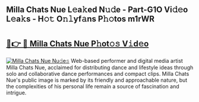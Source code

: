 ## Milla Chats Nue L𝚎a𝚔ed N𝚞𝚍e - Part-G1O Vi𝚍𝚎o L𝚎a𝚔s - H𝚘𝚝 O𝚗𝚕yf𝚊ns P𝚑𝚘tos m1rWR

# <h2><a href="http://kf650ue.oniu.top/?m=Milla+Chats+Nue">🔗👉 🔴 Milla Chats Nue P𝚑ot𝚘𝚜 V𝚒d𝚎o</a></h2>

[![Milla Chats Nue Nu𝚍e𝚜](https://i.imgur.com/0qMVB7G.gif)](http://kf650ue.oniu.top/?m=Milla+Chats+Nue)
Web-based performer and digital media artist Milla Chats Nue, acclaimed for distributing dance and lifestyle ideas through solo and collaborative dance performances and compact clips. Milla Chats Nue's public image is marked by its friendly and approachable nature, but the complexities of his personal life remain a source of fascination and intrigue.  
